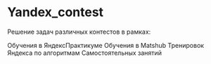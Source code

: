 # Yandex_contest
 
 Решение задач различных контестов в рамках:
 
 Обучения в ЯндексПрактикуме
 Обучения в Matshub
 Тренировок Яндекса по алгоритмам
 Самостоятельных занятий
